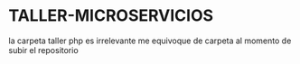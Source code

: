 # TALLER-MICROSERVICIOS

la carpeta taller php es irrelevante me equivoque de carpeta al momento de subir el repositorio

